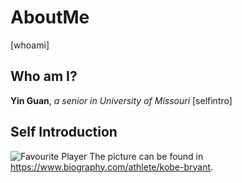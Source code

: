 # AboutMe
[whoami]
## Who am I?
**Yin Guan**, *a senior in University of Missouri*
[selfintro]
## Self Introduction

![Favourite Player](https://www.biography.com/.image/c_limit%2Ccs_srgb%2Cq_auto:good%2Cw_700/MTcwMDIzMzg3MjQwODY3NDAx/gettyimages-521051018.webp)
The picture can be found in <https://www.biography.com/athlete/kobe-bryant>.

